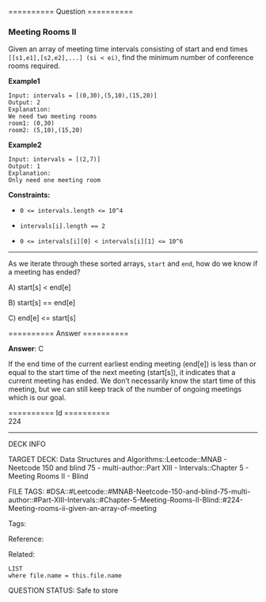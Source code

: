 ========== Question ==========  

### Meeting Rooms II

Given an array of meeting time intervals consisting of start and end times `[[s1,e1],[s2,e2],...] (si < ei)`, find the minimum number of conference rooms required.

**Example1**

```
Input: intervals = [(0,30),(5,10),(15,20)]
Output: 2
Explanation:
We need two meeting rooms
room1: (0,30)
room2: (5,10),(15,20)
```

**Example2**

```
Input: intervals = [(2,7)]
Output: 1
Explanation:
Only need one meeting room
```

**Constraints:**

-   `0 <= intervals.length <= 10^4`

-   `intervals[i].length == 2`

-   `0 <= intervals[i][0] < intervals[i][1] <= 10^6`

---

As we iterate through these sorted arrays, `start` and `end`, how do we know if a meeting has ended?

A) start\[s\] < end\[e\]

B) start\[s\] == end\[e\]

C) end\[e\] <= start\[s\]  

========== Answer ==========  

**Answer**: C

If the end time of the current earliest ending meeting (end\[e\]) is less than or equal to the start time of the next meeting (start\[s\]), it indicates that a current meeting has ended. We don’t necessarily know the start time of this meeting, but we can still keep track of the number of ongoing meetings which is our goal.

========== Id ==========  
224

---

DECK INFO

TARGET DECK: Data Structures and Algorithms::Leetcode::MNAB - Neetcode 150 and blind 75 - multi-author::Part XIII - Intervals::Chapter 5 - Meeting Rooms II - Blind

FILE TAGS: #DSA::#Leetcode::#MNAB-Neetcode-150-and-blind-75-multi-author::#Part-XIII-Intervals::#Chapter-5-Meeting-Rooms-II-Blind::#224-Meeting-rooms-ii-given-an-array-of-meeting

Tags:

Reference:

Related:

```dataview
LIST
where file.name = this.file.name
```

QUESTION STATUS: Safe to store
